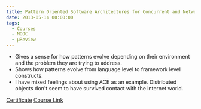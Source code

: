 ```yaml
---
title: Pattern Oriented Software Architectures for Concurrent and Networked Software
date: 2013-05-14 00:00:00
tags:
  - Courses
  - MOOC
  - μReview
---
```

- Gives a sense for how patterns evolve depending on their environment and the problem they are trying to address.
- Shows how patterns evolve from language level to framework level constructs.
- I have mixed feelings about using ACE as an example.  Distributed objects don't seem to have survived contact with the internet world.

[Certificate](https://github.com/DForshner/Certificates/blob/master/Pattern-Oriented%20Software%20Architectures%20for%20Concurrent%20and%20Networked%20Software%202013%20-%20Coursera.pdf)
[Course Link](https://www.coursera.org/course/posasoftware)